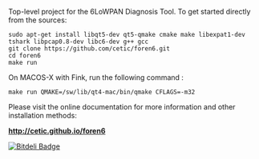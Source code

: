 Top-level project for the 6LoWPAN Diagnosis Tool.
To get started directly from the sources:

    sudo apt-get install libqt5-dev qt5-qmake cmake make libexpat1-dev tshark libpcap0.8-dev libc6-dev g++ gcc
    git clone https://github.com/cetic/foren6.git
    cd foren6
    make run

On MACOS-X with Fink, run the following command :

    make run QMAKE=/sw/lib/qt4-mac/bin/qmake CFLAGS=-m32

Please visit the online documentation for more information
and other installation methods:

**http://cetic.github.io/foren6**

[![Bitdeli Badge](https://d2weczhvl823v0.cloudfront.net/cetic/foren6/trend.png)](https://bitdeli.com/free "Bitdeli Badge")
